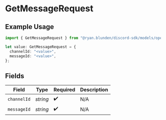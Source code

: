 # GetMessageRequest

## Example Usage

```typescript
import { GetMessageRequest } from "@ryan.blunden/discord-sdk/models/operations";

let value: GetMessageRequest = {
  channelId: "<value>",
  messageId: "<value>",
};
```

## Fields

| Field              | Type               | Required           | Description        |
| ------------------ | ------------------ | ------------------ | ------------------ |
| `channelId`        | *string*           | :heavy_check_mark: | N/A                |
| `messageId`        | *string*           | :heavy_check_mark: | N/A                |